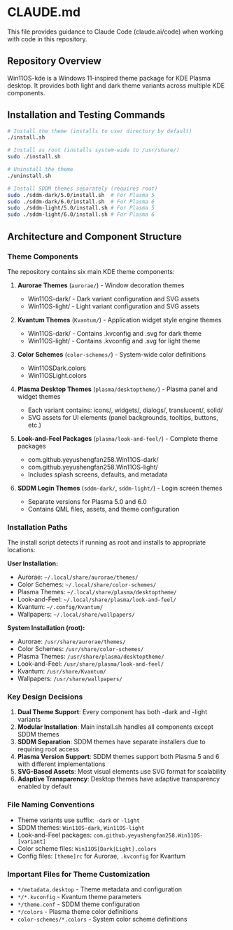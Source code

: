 # CLAUDE.md

This file provides guidance to Claude Code (claude.ai/code) when working with code in this repository.

## Repository Overview

Win11OS-kde is a Windows 11-inspired theme package for KDE Plasma desktop. It provides both light and dark theme variants across multiple KDE components.

## Installation and Testing Commands

```bash
# Install the theme (installs to user directory by default)
./install.sh

# Install as root (installs system-wide to /usr/share/)
sudo ./install.sh

# Uninstall the theme
./uninstall.sh

# Install SDDM themes separately (requires root)
sudo ./sddm-dark/5.0/install.sh  # For Plasma 5
sudo ./sddm-dark/6.0/install.sh  # For Plasma 6
sudo ./sddm-light/5.0/install.sh # For Plasma 5
sudo ./sddm-light/6.0/install.sh # For Plasma 6
```

## Architecture and Component Structure

### Theme Components

The repository contains six main KDE theme components:

1. **Aurorae Themes** (`aurorae/`) - Window decoration themes
   - Win11OS-dark/ - Dark variant configuration and SVG assets
   - Win11OS-light/ - Light variant configuration and SVG assets

2. **Kvantum Themes** (`Kvantum/`) - Application widget style engine themes
   - Win11OS-dark/ - Contains .kvconfig and .svg for dark theme
   - Win11OS-light/ - Contains .kvconfig and .svg for light theme

3. **Color Schemes** (`color-schemes/`) - System-wide color definitions
   - Win11OSDark.colors
   - Win11OSLight.colors

4. **Plasma Desktop Themes** (`plasma/desktoptheme/`) - Plasma panel and widget themes
   - Each variant contains: icons/, widgets/, dialogs/, translucent/, solid/
   - SVG assets for UI elements (panel backgrounds, tooltips, buttons, etc.)

5. **Look-and-Feel Packages** (`plasma/look-and-feel/`) - Complete theme packages
   - com.github.yeyushengfan258.Win11OS-dark/
   - com.github.yeyushengfan258.Win11OS-light/
   - Includes splash screens, defaults, and metadata

6. **SDDM Login Themes** (`sddm-dark/`, `sddm-light/`) - Login screen themes
   - Separate versions for Plasma 5.0 and 6.0
   - Contains QML files, assets, and theme configuration

### Installation Paths

The install script detects if running as root and installs to appropriate locations:

**User Installation:**
- Aurorae: `~/.local/share/aurorae/themes/`
- Color Schemes: `~/.local/share/color-schemes/`
- Plasma Themes: `~/.local/share/plasma/desktoptheme/`
- Look-and-Feel: `~/.local/share/plasma/look-and-feel/`
- Kvantum: `~/.config/Kvantum/`
- Wallpapers: `~/.local/share/wallpapers/`

**System Installation (root):**
- Aurorae: `/usr/share/aurorae/themes/`
- Color Schemes: `/usr/share/color-schemes/`
- Plasma Themes: `/usr/share/plasma/desktoptheme/`
- Look-and-Feel: `/usr/share/plasma/look-and-feel/`
- Kvantum: `/usr/share/Kvantum/`
- Wallpapers: `/usr/share/wallpapers/`

### Key Design Decisions

1. **Dual Theme Support**: Every component has both -dark and -light variants
2. **Modular Installation**: Main install.sh handles all components except SDDM themes
3. **SDDM Separation**: SDDM themes have separate installers due to requiring root access
4. **Plasma Version Support**: SDDM themes support both Plasma 5 and 6 with different implementations
5. **SVG-Based Assets**: Most visual elements use SVG format for scalability
6. **Adaptive Transparency**: Desktop themes have adaptive transparency enabled by default

### File Naming Conventions

- Theme variants use suffix: `-dark` or `-light`
- SDDM themes: `Win11OS-dark`, `Win11OS-light`
- Look-and-Feel packages: `com.github.yeyushengfan258.Win11OS-[variant]`
- Color scheme files: `Win11OS[Dark|Light].colors`
- Config files: `[theme]rc` for Aurorae, `.kvconfig` for Kvantum

### Important Files for Theme Customization

- `*/metadata.desktop` - Theme metadata and configuration
- `*/*.kvconfig` - Kvantum theme parameters
- `*/theme.conf` - SDDM theme configuration
- `*/colors` - Plasma theme color definitions
- `color-schemes/*.colors` - System color scheme definitions